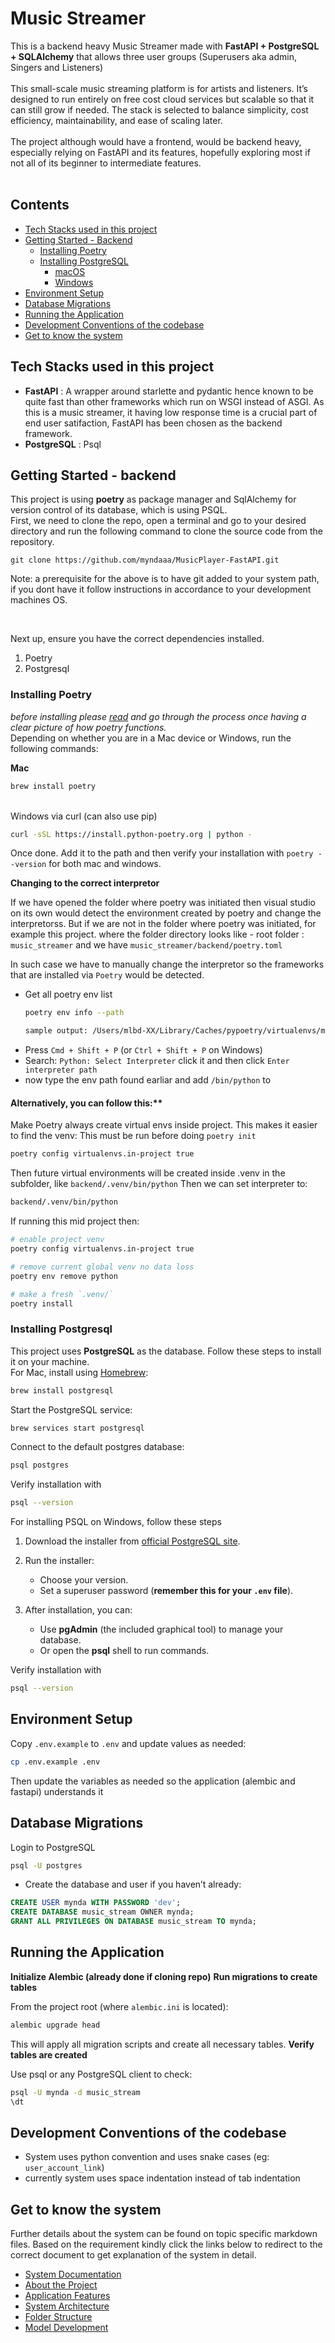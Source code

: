 # Music Streamer
This is a backend heavy Music Streamer made with **FastAPI + PostgreSQL + SQLAlchemy** that allows three user groups (Superusers aka admin, Singers and Listeners) <br> <br>
This small-scale music streaming platform is for artists and listeners. It’s designed to run entirely on free cost cloud services but scalable so that it can still grow if needed. The stack is selected to balance simplicity, cost efficiency, maintainability, and ease of scaling later. <br> <br>
The project although would have a frontend, would be backend heavy, especially relying on FastAPI and its features, hopefully exploring most if not all of its beginner to intermediate features. <br> <br>


## Contents
- [Tech Stacks used in this project](#tech-stacks-used-in-this-project)
- [Getting Started - Backend](#getting-started---backend)
  - [Installing Poetry](#installing-poetry)
  - [Installing PostgreSQL](#installing-postgresql)
    - [macOS](#macos)
    - [Windows](#windows)
- [Environment Setup](#environment-setup)
- [Database Migrations](#database-migrations)
- [Running the Application](#running-the-application)
- [Development Conventions of the codebase](#development-conventions-of-the-codebase)
- [Get to know the system](#get-to-know-the-system)

## Tech Stacks used in this project

- **FastAPI** : A wrapper around starlette and pydantic hence known to be quite fast than other frameworks which run on WSGI instead of ASGI. As this is a music streamer, it having low response time is a crucial part of end user satifaction, FastAPI has been chosen as the backend framework.
- **PostgreSQL** : Psql

## Getting Started - backend
This project is using **poetry** as package manager and SqlAlchemy for version control of its database, which is using PSQL. 
</br>
First, we need to clone the repo, open a terminal and go to your desired directory and run the following command to clone the source code from the repository.

```
git clone https://github.com/myndaaa/MusicPlayer-FastAPI.git
```

Note: a prerequisite for the above is to have git added to your system path, if you dont have it follow instructions in accordance to your development machines OS.

</br>

Next up, ensure you have the correct dependencies installed. 
1. Poetry
2. Postgresql

### Installing Poetry
*before installing please [read](#alternatively-you-can-follow-this) and go through the process once having a clear picture of how poetry functions.* </br>
Depending on whether you are in a Mac device or Windows, run the following commands: </br>

**Mac**

```bash
brew install poetry
```

</br>
Windows via curl (can also use pip)

```bash
curl -sSL https://install.python-poetry.org | python -
```
Once done. Add it to the path and then verify your installation with `poetry --version` for both mac and windows. </br>

**Changing to the correct interpretor**

If we have opened the folder where poetry was initiated then visual studio on its own would detect the environment created by poetry and change the interpretorss. But if we are not in the folder where poetry was initiated, for example this project. where the folder directory looks like - root folder : `music_streamer` and we have `music_streamer/backend/poetry.toml`

In such case we have to manually change the interpretor so the frameworks that are installed via `Poetry` would be detected.

- Get all poetry env list
   ```bash
   poetry env info --path

   sample output: /Users/mlbd-XX/Library/Caches/pypoetry/virtualenvs/music_streamer-fastapi-abc123-py3.11

   ```
- Press `Cmd + Shift + P` (or `Ctrl + Shift + P` on Windows)
- Search: `Python: Select Interpreter` click it and then click `Enter interpreter path`
- now type the env path found earliar and add `/bin/python` to 

#### Alternatively, you can follow this:**


Make Poetry always create virtual envs inside project. This makes it easier to find the venv:
This must be run before doing `poetry init`

```bash
poetry config virtualenvs.in-project true
```

Then future virtual environments will be created inside .venv in the subfolder, like `backend/.venv/bin/python` 
Then we can set interpreter to:

```bash
backend/.venv/bin/python
```

If running this mid project then:

```bash
# enable project venv
poetry config virtualenvs.in-project true

# remove current global venv no data loss
poetry env remove python

# make a fresh `.venv/` 
poetry install
```



### Installing Postgresql

This project uses **PostgreSQL** as the database. Follow these steps to install it on your machine. </br>
For Mac, install using [Homebrew](https://brew.sh/):

```bash
brew install postgresql
```
Start the PostgreSQL service:

```bash
brew services start postgresql

```
Connect to the default postgres database:

```bash
psql postgres
```

Verify installation with 
```bash
psql --version
```

For installing PSQL on Windows, follow these steps

1. Download the installer from [official PostgreSQL site](https://www.postgresql.org/download/windows/).

2. Run the installer:
   - Choose your version.
   - Set a superuser password (**remember this for your `.env` file**).

3. After installation, you can:
   - Use **pgAdmin** (the included graphical tool) to manage your database.
   - Or open the **psql** shell to run commands.

Verify installation with 

```bash
psql --version
```

## Environment Setup

Copy `.env.example` to `.env` and update values as needed:

```bash
cp .env.example .env
```
Then update the variables as needed so the application (alembic and fastapi) understands it

## Database Migrations

Login to PostgreSQL 
    
```bash
psql -U postgres
```

- Create the database and user if you haven’t already:
    

```sql
CREATE USER mynda WITH PASSWORD 'dev';
CREATE DATABASE music_stream OWNER mynda;
GRANT ALL PRIVILEGES ON DATABASE music_stream TO mynda;
```


## Running the Application

**Initialize Alembic (already done if cloning repo)**
**Run migrations to create tables**
    
From the project root (where `alembic.ini` is located):

```bash
alembic upgrade head
```

This will apply all migration scripts and create all necessary tables.
**Verify tables are created**
    

Use psql or any PostgreSQL client to check:

```bash
psql -U mynda -d music_stream
\dt
```


## Development Conventions of the codebase
 - System uses python convention and uses snake cases (eg: `user_account_link`)
 - currently system uses space indentation instead of tab indentation

## Get to know the system

Further details about the system can be found on topic specific markdown files. Based on the requirement kindly click the links below to redirect to the correct document to get explanation of the system in detail.

- [System Documentation](https://docs.google.com/document/d/1OgOAGaGIimPLEj1oWWk97l_t-elVHXK3ed1jDhDiPLA/edit?usp=sharing)
- [About the Project](Documents/about_the_project.md)
- [Application Features](Documents/features.md)
- [System Architecture](Documents/FolderStructure.md)
- [Folder Structure](Documents/FolderStructure.md)
- [Model Development](backend/app/db/README.md)